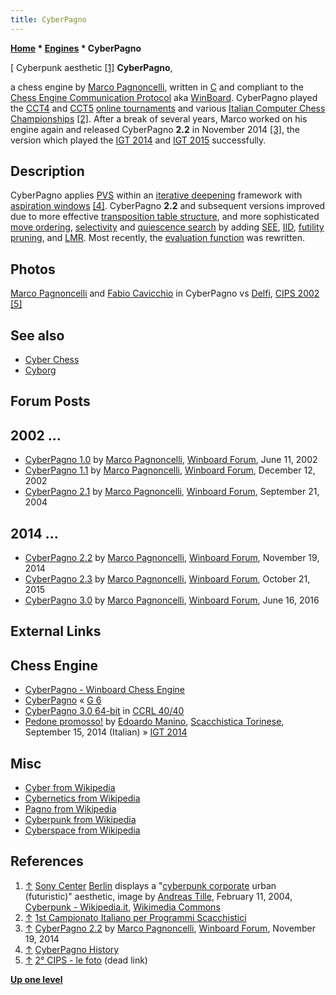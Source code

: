 ```yaml
---
title: CyberPagno
---
```

**[Home](Home "Home") * [Engines](Engines "Engines") * CyberPagno**

\[ Cyberpunk aesthetic <a id="cite-note-1" href="#cite-ref-1">[1]</a>
**CyberPagno**,

a chess engine by [Marco Pagnoncelli](Marco_Pagnoncelli "Marco Pagnoncelli"), written in [C](C "C") and compliant to the [Chess Engine Communication Protocol](Chess_Engine_Communication_Protocol "Chess Engine Communication Protocol") aka [WinBoard](WinBoard "WinBoard").
CyberPagno played the [CCT4](CCT4 "CCT4") and [CCT5](CCT5 "CCT5") [online tournaments](Tournaments_and_Matches#online "Tournaments and Matches") and various [Italian Computer Chess Championships](Italian_Computer_Chess_Championship "Italian Computer Chess Championship") <a id="cite-note-2" href="#cite-ref-2">[2]</a>.
After a break of several years, Marco worked on his engine again and released CyberPagno **2.2** in November 2014 <a id="cite-note-3" href="#cite-ref-3">[3]</a>, the version which played the [IGT 2014](IGT_2014 "IGT 2014") and [IGT 2015](IGT_2015 "IGT 2015") successfully.

## Description

CyberPagno applies [PVS](Principal_Variation_Search "Principal Variation Search") within an [iterative deepening](Iterative_Deepening "Iterative Deepening") framework with [aspiration windows](Aspiration_Windows "Aspiration Windows") <a id="cite-note-4" href="#cite-ref-4">[4]</a>.
CyberPagno **2.2** and subsequent versions improved due to more effective [transposition table structure](Transposition_Table "Transposition Table"), and more sophisticated [move ordering](Move_Ordering "Move Ordering"), [selectivity](Selectivity "Selectivity") and [quiescence search](Quiescence_Search "Quiescence Search") by adding [SEE](Static_Exchange_Evaluation "Static Exchange Evaluation"), [IID](Internal_Iterative_Deepening "Internal Iterative Deepening"), [futility pruning](Futility_Pruning "Futility Pruning"), and [LMR](Late_Move_Reductions "Late Move Reductions"). Most recently, the [evaluation function](Evaluation_Function "Evaluation Function") was rewritten.

## Photos

[](File:Marco-fabio.jpg)
[Marco Pagnoncelli](Marco_Pagnoncelli "Marco Pagnoncelli") and [Fabio Cavicchio](Fabio_Cavicchio "Fabio Cavicchio") in CyberPagno vs [Delfi](Delfi "Delfi"), [CIPS 2002](CIPS_2002 "CIPS 2002") <a id="cite-note-5" href="#cite-ref-5">[5]</a>

## See also

- [Cyber Chess](Cyber_Chess "Cyber Chess")
- [Cyborg](Cyborg "Cyborg")

## Forum Posts

## 2002 ...

- [CyberPagno 1.0](http://www.open-aurec.com/wbforum/viewtopic.php?f=18&t=37693) by [Marco Pagnoncelli](Marco_Pagnoncelli "Marco Pagnoncelli"), [Winboard Forum](Computer_Chess_Forums "Computer Chess Forums"), June 11, 2002
- [CyberPagno 1.1](http://www.open-aurec.com/wbforum/viewtopic.php?f=18&t=40280) by [Marco Pagnoncelli](Marco_Pagnoncelli "Marco Pagnoncelli"), [Winboard Forum](Computer_Chess_Forums "Computer Chess Forums"), December 12, 2002
- [CyberPagno 2.1](http://www.open-aurec.com/wbforum/viewtopic.php?f=18&t=48999) by [Marco Pagnoncelli](Marco_Pagnoncelli "Marco Pagnoncelli"), [Winboard Forum](Computer_Chess_Forums "Computer Chess Forums"), September 21, 2004

## 2014 ...

- [CyberPagno 2.2](http://www.open-aurec.com/wbforum/viewtopic.php?f=2&t=53297) by [Marco Pagnoncelli](Marco_Pagnoncelli "Marco Pagnoncelli"), [Winboard Forum](Computer_Chess_Forums "Computer Chess Forums"), November 19, 2014
- [CyberPagno 2.3](http://www.open-aurec.com/wbforum/viewtopic.php?f=2&t=53535) by [Marco Pagnoncelli](Marco_Pagnoncelli "Marco Pagnoncelli"), [Winboard Forum](Computer_Chess_Forums "Computer Chess Forums"), October 21, 2015
- [CyberPagno 3.0](http://www.open-aurec.com/wbforum/viewtopic.php?f=2&t=53698) by [Marco Pagnoncelli](Marco_Pagnoncelli "Marco Pagnoncelli"), [Winboard Forum](Computer_Chess_Forums "Computer Chess Forums"), June 16, 2016

## External Links

## Chess Engine

- [CyberPagno - Winboard Chess Engine](http://cyberpagno.altervista.org/index.htm)
- [CyberPagno](http://www.g-sei.org/cyberpagno/) « [G 6](G_6 "G 6")
- [CyberPagno 3.0 64-bit](https://ccrl.chessdom.com/ccrl/4040/cgi/engine_details.cgi?print=Details&each_game=1&eng=CyberPagno%203.0%2064-bit) in [CCRL 40/40](CCRL "CCRL")
- [Pedone promosso!](https://www.scacchisticatorinese.it/portale/scacchi-e-computer/324-pedone-promosso) by [Edoardo Manino](Edoardo_Manino "Edoardo Manino"), [Scacchistica Torinese](https://www.scacchisticatorinese.it/portale/), September 15, 2014 (Italian) » [IGT 2014](IGT_2014 "IGT 2014")

## Misc

- [Cyber from Wikipedia](https://en.wikipedia.org/wiki/Cyber)
- [Cybernetics from Wikipedia](https://en.wikipedia.org/wiki/Cybernetics)
- [Pagno from Wikipedia](https://en.wikipedia.org/wiki/Pagno)
- [Cyberpunk from Wikipedia](https://en.wikipedia.org/wiki/Cyberpunk)
- [Cyberspace from Wikipedia](https://en.wikipedia.org/wiki/Cyberspace)

## References

1. <a id="cite-ref-1" href="#cite-note-1">↑</a> [Sony Center](https://en.wikipedia.org/wiki/Sony_Center) [Berlin](https://en.wikipedia.org/wiki/Berlin) displays a "[cyberpunk corporate](https://en.wikipedia.org/wiki/Cyberpunk) urban (futuristic)" aesthetic, image by [Andreas Tille](https://commons.wikimedia.org/wiki/User:Tillea), February 11, 2004, [Cyberpunk - Wikipedia.it](https://it.wikipedia.org/wiki/Cyberpunk), [Wikimedia Commons](https://en.wikipedia.org/wiki/Wikimedia_Commons)
1. <a id="cite-ref-2" href="#cite-note-2">↑</a> [1st Campionato Italiano per Programmi Scacchistici](http://www.g-sei.org/partite-8/)
1. <a id="cite-ref-3" href="#cite-note-3">↑</a> [CyberPagno 2.2](http://www.open-aurec.com/wbforum/viewtopic.php?f=2&t=53297) by [Marco Pagnoncelli](Marco_Pagnoncelli "Marco Pagnoncelli"), [Winboard Forum](Computer_Chess_Forums "Computer Chess Forums"), November 19, 2014
1. <a id="cite-ref-4" href="#cite-note-4">↑</a> [CyberPagno History](http://cyberpagno.altervista.org/cyberpagno.htm)
1. <a id="cite-ref-5" href="#cite-note-5">↑</a> [2° CIPS - le foto](http://www.gsei.org/ita/tornei/cips2foto.html) (dead link)

**[Up one level](Engines "Engines")**

